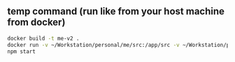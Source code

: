 ## temp command (run like from your host machine from docker)

```bash
docker build -t me-v2 .
docker run -v ~/Workstation/personal/me/src:/app/src -v ~/Workstation/personal/me/public:/app/public --rm -it -p 3000:3000 me-v2 sh
npm start
```

<!-- ### before work

```bash
docker-compose up
```

<br />
<br />
<br />

### after work

```bash
docker-compose down
``` -->
